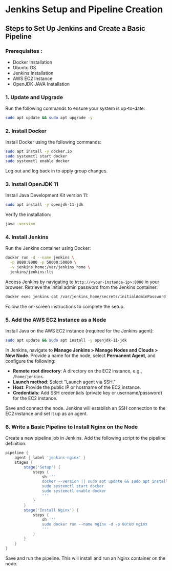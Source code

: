 # Jenkins Setup and Pipeline Creation

## Steps to Set Up Jenkins and Create a Basic Pipeline

### Prerequisites :
- Docker Installation
- Ubuntu OS
- Jenkins Installation
- AWS EC2 Instance
- OpenJDK JAVA Installation

### 1. Update and Upgrade

Run the following commands to ensure your system is up-to-date:
```bash
sudo apt update && sudo apt upgrade -y
```

### 2. Install Docker

Install Docker using the following commands:
```bash
sudo apt install -y docker.io
sudo systemctl start docker
sudo systemctl enable docker
```
Log out and log back in to apply group changes.

### 3. Install OpenJDK 11

Install Java Development Kit version 11:
```bash
sudo apt install -y openjdk-11-jdk
```
Verify the installation:
```bash
java -version
```

### 4. Install Jenkins

Run the Jenkins container using Docker:
```bash
docker run -d --name jenkins \
  -p 8080:8080 -p 50000:50000 \
  -v jenkins_home:/var/jenkins_home \
  jenkins/jenkins:lts
```
Access Jenkins by navigating to `http://<your-instance-ip>:8080` in your browser.
Retrieve the initial admin password from the Jenkins container:
```bash
docker exec jenkins cat /var/jenkins_home/secrets/initialAdminPassword
```
Follow the on-screen instructions to complete the setup.

### 5. Add the AWS EC2 Instance as a Node

Install Java on the AWS EC2 instance (required for the Jenkins agent):
```bash
sudo apt update && sudo apt install -y openjdk-11-jdk
```
In Jenkins, navigate to **Manage Jenkins > Manage Nodes and Clouds > New Node**.
Provide a name for the node, select **Permanent Agent**, and configure the following:
- **Remote root directory**: A directory on the EC2 instance, e.g., `/home/jenkins`.
- **Launch method**: Select "Launch agent via SSH."
- **Host**: Provide the public IP or hostname of the EC2 instance.
- **Credentials**: Add SSH credentials (private key or username/password) for the EC2 instance.

Save and connect the node. Jenkins will establish an SSH connection to the EC2 instance and set it up as an agent.

### 6. Write a Basic Pipeline to Install Nginx on the Node

Create a new pipeline job in Jenkins.
Add the following script to the pipeline definition:
```groovy
pipeline {
    agent { label 'jenkins-nginx' }
    stages {
        stage('Setup') {
            steps {
                sh '''
                docker --version || sudo apt update && sudo apt install -y docker.io
                sudo systemctl start docker
                sudo systemctl enable docker
                '''
            }
        }
        stage('Install Nginx') {
            steps {
                sh '''
                sudo docker run --name nginx -d -p 80:80 nginx
                '''
            }
        }
    }
}
```
Save and run the pipeline. This will install and run an Nginx container on the node.

